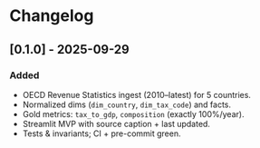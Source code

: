 # Changelog

## [0.1.0] - 2025-09-29
### Added
- OECD Revenue Statistics ingest (2010–latest) for 5 countries.
- Normalized dims (`dim_country`, `dim_tax_code`) and facts.
- Gold metrics: `tax_to_gdp`, `composition` (exactly 100%/year).
- Streamlit MVP with source caption + last updated.
- Tests & invariants; CI + pre-commit green.

